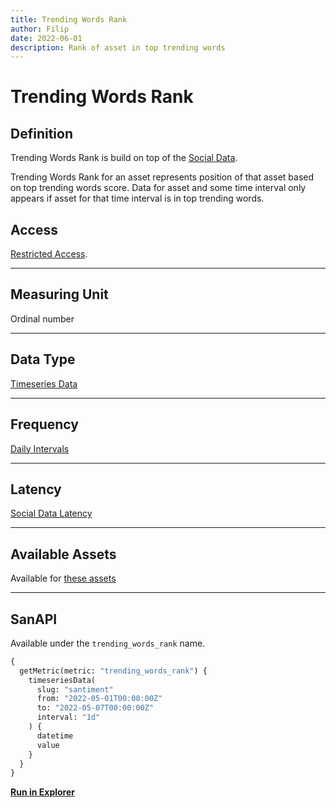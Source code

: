 ```yaml
---
title: Trending Words Rank
author: Filip
date: 2022-06-01
description: Rank of asset in top trending words
---
```

# Trending Words Rank

## Definition

Trending Words Rank is build on top of the [Social Data](/metrics/details/social-data).

Trending Words Rank for an asset represents position of that asset based on top
trending words score.
Data for asset and some time interval only appears if asset for that time
interval is in top trending words.


## Access

[Restricted Access](/metrics/details/access#restricted-access).

---

## Measuring Unit

Ordinal number

---

## Data Type

[Timeseries Data](/metrics/details/data-type#timeseries-data)

---

## Frequency

[Daily Intervals](/metrics/details/frequency#daily-frequency)


---

## Latency

[Social Data Latency](/metrics/details/latency#social-data-latency)

---

## Available Assets

Available for [these
assets](<https://api.santiment.net/graphiql?variables=&query=%7B%0A%20%20getMetric(metric%3A%20%22trending_words_rank%22)%20%7B%0A%20%20%20%20metadata%20%7B%0A%20%20%20%20%20%20availableSlugs%0A%20%20%20%20%7D%0A%20%20%7D%0A%7D%0A>)


---

## SanAPI

Available under the `trending_words_rank` name.

```graphql
{
  getMetric(metric: "trending_words_rank") {
    timeseriesData(
      slug: "santiment"
      from: "2022-05-01T00:00:00Z"
      to: "2022-05-07T00:00:00Z"
      interval: "1d"
    ) {
      datetime
      value
    }
  }
}
```

**[Run in
Explorer](<https://api.santiment.net/graphiql?variables=&query=%7B%0A%20%20getMetric(metric%3A%20%22trending_words_rank%22)%20%7B%0A%20%20%20%20timeseriesData(%0A%20%20%20%20%20%20slug%3A%20%22santiment%22%0A%20%20%20%20%20%20from%3A%20%222022-05-01T00%3A00%3A00Z%22%0A%20%20%20%20%20%20to%3A%20%222022-05-07T00%3A00%3A00Z%22%0A%20%20%20%20%20%20interval%3A%20%221d%22%0A%20%20%20%20)%20%7B%0A%20%20%20%20%20%20datetime%0A%20%20%20%20%20%20value%0A%20%20%20%20%7D%0A%20%20%7D%0A%7D>)**
